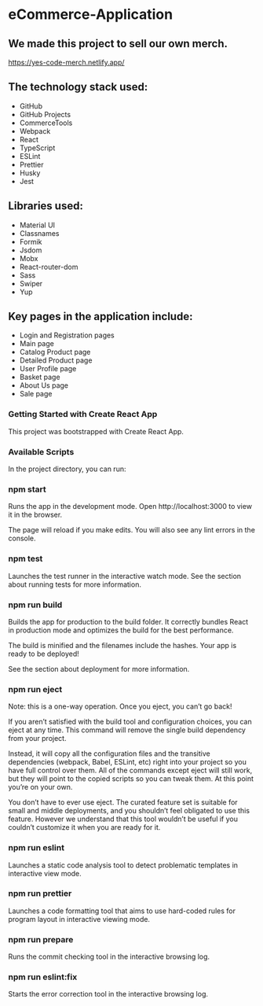 # eCommerce-Application

## We made this project to sell our own merch.

https://yes-code-merch.netlify.app/

## The technology stack used:

- GitHub
- GitHub Projects
- CommerceTools
- Webpack
- React
- TypeScript
- ESLint
- Prettier
- Husky
- Jest

## Libraries used:
- Material UI
- Classnames
- Formik
- Jsdom
- Mobx
- React-router-dom
- Sass
- Swiper
- Yup

## Key pages in the application include:

- Login and Registration pages
- Main page
- Catalog Product page
- Detailed Product page
- User Profile page
- Basket page
- About Us page
- Sale page

### Getting Started with Create React App

This project was bootstrapped with Create React App.

### Available Scripts

In the project directory, you can run:

### npm start

Runs the app in the development mode.
Open http://localhost:3000 to view it in the browser.

The page will reload if you make edits.
You will also see any lint errors in the console.

### npm test

Launches the test runner in the interactive watch mode.
See the section about running tests for more information.

### npm run build

Builds the app for production to the build folder.
It correctly bundles React in production mode and optimizes the build for the best performance.

The build is minified and the filenames include the hashes.
Your app is ready to be deployed!

See the section about deployment for more information.

### npm run eject

Note: this is a one-way operation. Once you eject, you can’t go back!

If you aren’t satisfied with the build tool and configuration choices, you can eject at any time. This command will remove the single build dependency from your project.

Instead, it will copy all the configuration files and the transitive dependencies (webpack, Babel, ESLint, etc) right into your project so you have full control over them. All of the commands except eject will still work, but they will point to the copied scripts so you can tweak them. At this point you’re on your own.

You don’t have to ever use eject. The curated feature set is suitable for small and middle deployments, and you shouldn’t feel obligated to use this feature. However we understand that this tool wouldn’t be useful if you couldn’t customize it when you are ready for it.

### npm run eslint

Launches a static code analysis tool to detect problematic templates in interactive view mode.

### npm run prettier

Launches a code formatting tool that aims to use hard-coded rules for program layout in interactive viewing mode.

### npm run prepare

Runs the commit checking tool in the interactive browsing log.

### npm run eslint:fix

Starts the error correction tool in the interactive browsing log.
